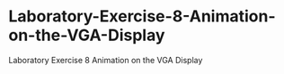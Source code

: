 # Laboratory-Exercise-8-Animation-on-the-VGA-Display
Laboratory Exercise 8 Animation on the VGA Display
